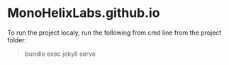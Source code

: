# MonoHelixLabs.github.io

To run the project localy, run the following from cmd line from the project folder:
> bundle exec jekyll serve
